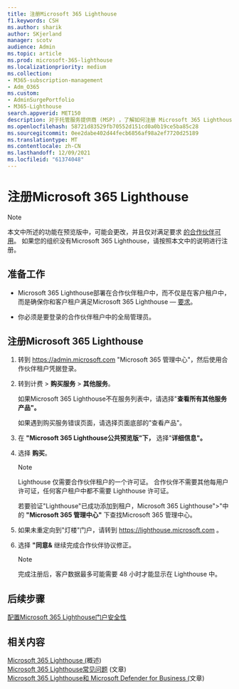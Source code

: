 ```yaml
---
title: 注册Microsoft 365 Lighthouse
f1.keywords: CSH
ms.author: sharik
author: SKjerland
manager: scotv
audience: Admin
ms.topic: article
ms.prod: microsoft-365-lighthouse
ms.localizationpriority: medium
ms.collection:
- M365-subscription-management
- Adm_O365
ms.custom:
- AdminSurgePortfolio
- M365-Lighthouse
search.appverid: MET150
description: 对于托管服务提供商 (MSP) ，了解如何注册 Microsoft 365 Lighthouse。
ms.openlocfilehash: 58721d83529fb70552d151cd0a0b19ce5ba85c28
ms.sourcegitcommit: 0ee2dabe402d44fecb6856af98a2ef7720d25189
ms.translationtype: MT
ms.contentlocale: zh-CN
ms.lasthandoff: 12/09/2021
ms.locfileid: "61374048"
---
```

# <a name="sign-up-for-microsoft-365-lighthouse"></a>注册Microsoft 365 Lighthouse

> [!NOTE]
> 本文中所述的功能在预览版中，可能会更改，并且仅对满足要求 [的合作伙伴可用](m365-lighthouse-requirements.md)。 如果您的组织没有Microsoft 365 Lighthouse，请按照本文中的说明进行注册。

## <a name="before-you-begin"></a>准备工作

- Microsoft 365 Lighthouse部署在合作伙伴租户中，而不仅是在客户租户中，而是确保你和客户租户满足Microsoft 365 Lighthouse &mdash; [要求](m365-lighthouse-requirements.md)。

- 你必须是要登录的合作伙伴租户中的全局管理员。

## <a name="steps-to-sign-up-for-microsoft-365-lighthouse"></a>注册Microsoft 365 Lighthouse

1. 转到 <a href="https://go.microsoft.com/fwlink/p/?linkid=2024339" target="_blank">https://admin.microsoft.com</a> "Microsoft 365 管理中心"，然后使用合作伙伴租户凭据登录。 

1. 转到计费  >  **购买服务**  >  **其他服务**。

    如果Microsoft 365 Lighthouse不在服务列表中，请选择"**查看所有其他服务产品"。**

    如果遇到购买服务错误页面，请选择页面底部的"查看产品"。

1. 在 **"Microsoft 365 Lighthouse公共预览版"下，** 选择"**详细信息"。** 

1. 选择 **购买**。

    > [!NOTE]
    > Lighthouse 仅需要合作伙伴租户的一个许可证。 合作伙伴不需要其他每用户许可证，任何客户租户中都不需要 Lighthouse 许可证。 

    若要验证"Lighthouse"已成功添加到租户，Microsoft 365 Lighthouse">"中的 **"Microsoft 365 管理中心"** 下查找Microsoft 365 管理中心。

1. 如果未重定向到"灯楼"门户，请转到 <a href="https://go.microsoft.com/fwlink/p/?linkid=2168110" target="_blank">https://lighthouse.microsoft.com</a> 。

1. 选择 **"同意&** 继续完成合作伙伴协议修正。

    > [!NOTE]
    > 完成注册后，客户数据最多可能需要 48 小时才能显示在 Lighthouse 中。

## <a name="next-steps"></a>后续步骤

[配置Microsoft 365 Lighthouse门户安全性](m365-lighthouse-configure-portal-security.md) 

## <a name="related-content"></a>相关内容

[Microsoft 365 Lighthouse (](m365-lighthouse-overview.md)概述)    
[Microsoft 365 Lighthouse常见问题](m365-lighthouse-faq.yml) (文章)    
[Microsoft 365 Lighthouse和 Microsoft Defender for Business (](../security/defender-business/mdb-lighthouse-integration.md)文章) 
